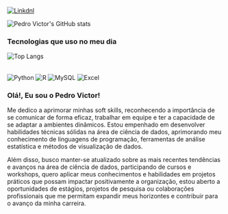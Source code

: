 [![Linkdnl](https://img.shields.io/badge/LinkedIn-0077B5?style=for-the-badge&logo=linkedin&logoColor=white)](https://www.linkedin.com/in/pedro-victor-do-nascimento-thaumaturgo-81b6461b3/)

![Pedro Victor's GitHub stats](https://github-readme-stats.vercel.app/api?username=Pedro-Victor-nt&show_icons=true&theme=onedark)

### Tecnologias que uso no meu dia

![Top Langs](https://github-readme-stats.vercel.app/api/top-langs/?username=Pedro-Victor-nt&hide_progress=true)

<div style='display': inline_block"><br/>
 <img align='center' alt='Python' src = 'https://img.shields.io/badge/Python-3776AB?style=for-the-badge&logo=python&logoColor=white' />
  <img align='center' alt='R' src = 'https://img.shields.io/badge/R-276DC3?style=for-the-badge&logo=r&logoColor=white' />
  <img align='center' alt='MySQL' src = 'https://img.shields.io/badge/MySQL-00000F?style=for-the-badge&logo=mysql&logoColor=white' />
  <img align='center' alt='Excel' src = 'https://img.shields.io/badge/Microsoft_Excel-217346?style=for-the-badge&logo=microsoft-excel&logoColor=white' />
</div>

### Olá!, Eu sou o Pedro Victor! 

Me dedico a aprimorar minhas soft skills, reconhecendo a importância de se comunicar de forma eficaz, trabalhar em equipe e ter a capacidade de se adaptar a ambientes dinâmicos.
Estou empenhado em desenvolver habilidades técnicas sólidas na área de ciência de dados, aprimorando meu conhecimento de linguagens de programação, ferramentas de análise estatística e métodos de visualização de dados. 

Além disso, busco manter-se atualizado sobre as mais recentes tendências e avanços na área de ciência de dados, participando de cursos e workshops, quero aplicar meus conhecimentos e habilidades em projetos práticos que possam impactar positivamente a organização, estou aberto a oportunidades de estágios, projetos de pesquisa ou colaborações profissionais que me permitam expandir meus horizontes e contribuir para o avanço da minha carreira.
